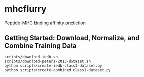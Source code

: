 # mhcflurry
Peptide-MHC binding affinity prediction

## Getting Started: Download, Normalize, and Combine Training Data

```
scripts/download-iedb.sh
scripts/download-peters-2013-dataset.sh
python scripts/create-iedb-class1-dataset.py
python scripts/create-combined-class1-dataset.py
```